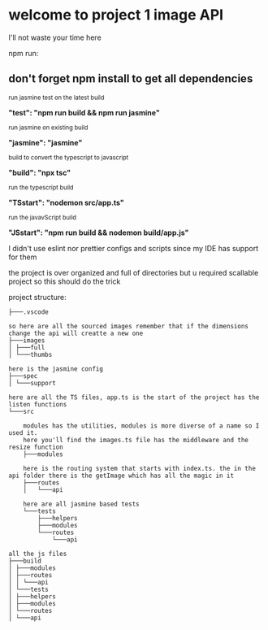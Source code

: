 <h1> welcome to project 1 image API </h1>
I'll not waste your time here

npm run:

<h2> don't forget npm install to get all dependencies </h2>
    <small>run jasmine test on the latest build</small>
    <p style="font-weight:bold;">"test": "npm run build && npm run jasmine"</p>
    <small>run jasmine on existing build</small>
    <p style="font-weight:bold;">"jasmine": "jasmine"</p>
    <small>build to convert the typescript to javascript</small> 
    <p style="font-weight:bold;">"build": "npx tsc"</p>
    <small>run the typescript build</small>
    <p style="font-weight:bold;">"TSstart": "nodemon src/app.ts"</p>
    <small>run the javavScript build</small>
    <p style="font-weight:bold;">"JSstart": "npm run build && nodemon build/app.js"</p>

I didn't use eslint nor prettier configs and scripts since my IDE has support for them

the project is over organized and full of directories but u required scallable project so this should do the trick

project structure:

    ├───.vscode

    so here are all the sourced images remember that if the dimensions change the api will creatte a new one  
    ├───images
    │ ├───full
    │ └───thumbs

    here is the jasmine config
    ├───spec
    │ └───support

    here are all the TS files, app.ts is the start of the project has the listen functions
    └───src

        modules has the utilities, modules is more diverse of a name so I used it.
        here you'll find the images.ts file has the middleware and the resize function
        ├───modules

        here is the routing system that starts with index.ts. the in the api folder there is the getImage which has all the magic in it
        ├───routes
        │   └───api

        here are all jasmine based tests
        └───tests
            ├───helpers
            ├───modules
            └───routes
                └───api

    all the js files 
    ├───build
    │ ├───modules
    │ ├───routes
    │ │ └───api
    │ └───tests
    │ ├───helpers
    │ ├───modules
    │ └───routes
    │ └───api
